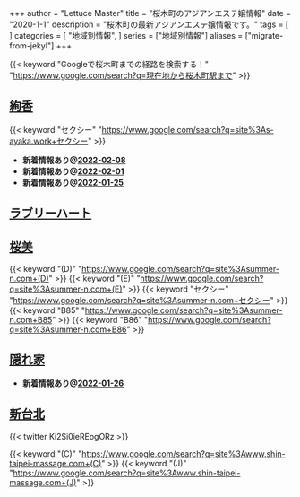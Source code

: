 +++
author = "Lettuce Master"
title = "桜木町のアジアンエステ嬢情報"
date = "2020-1-1"
description = "桜木町の最新アジアンエステ嬢情報です。"
tags = [
]
categories = [
    "地域別情報",
]
series = ["地域別情報"]
aliases = ["migrate-from-jekyl"]
+++

{{< keyword "Googleで桜木町までの経路を検索する！" "https://www.google.com/search?q=現在地から桜木町駅まで" >}}

## [絢香](http://s-ayaka.work/)
{{< keyword "セクシー" "https://www.google.com/search?q=site%3As-ayaka.work+セクシー" >}} 

- **新着情報あり@[2022-02-08](/post/2022-02-08)**
- **新着情報あり@[2022-02-01](/post/2022-02-01)**
- **新着情報あり@[2022-01-25](/post/2022-01-25)**
## [ラブリーハート](http://biraku.este88.com/)


## [桜美](http://summer-n.com/rrr/)
{{< keyword "(D)" "https://www.google.com/search?q=site%3Asummer-n.com+(D)" >}} {{< keyword "(E)" "https://www.google.com/search?q=site%3Asummer-n.com+(E)" >}} {{< keyword "セクシー" "https://www.google.com/search?q=site%3Asummer-n.com+セクシー" >}} {{< keyword "B85" "https://www.google.com/search?q=site%3Asummer-n.com+B85" >}} {{< keyword "B86" "https://www.google.com/search?q=site%3Asummer-n.com+B86" >}} 

## [隠れ家](https://jasmine-mizonokuti.xyz/)


- **新着情報あり@[2022-01-26](/post/2022-01-26)**
## [新台北](https://www.shin-taipei-massage.com/)


{{< twitter Ki2Si0ieREogORz >}}

{{< keyword "(C)" "https://www.google.com/search?q=site%3Awww.shin-taipei-massage.com+(C)" >}} {{< keyword "(J)" "https://www.google.com/search?q=site%3Awww.shin-taipei-massage.com+(J)" >}} 

